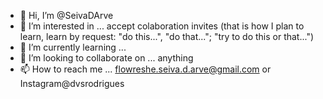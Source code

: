 - 👋 Hi, I’m @SeivaDArve
- 👀 I’m interested in ... accept colaboration invites (that is how I plan to learn, learn by request: "do this...", "do that..."; "try to do this or that...")
- 🌱 I’m currently learning ... 
- 💞️ I’m looking to collaborate on ... anything
- 📫 How to reach me ... flowreshe.seiva.d.arve@gmail.com or Instagram@dvsrodrigues

<!---
SeivaDArve/SeivaDArve is a ✨ special ✨ repository because its `README.md` (this file) appears on your GitHub profile.
You can click the Preview link to take a look at your changes.
--->
